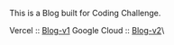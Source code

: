This is a Blog built for Coding Challenge.

Vercel :: [Blog-v1](https://blog-one-eosin-42.vercel.app/)
Google Cloud :: [Blog-v2](https://blog-hxqfph3ema-oa.a.run.app/)\
